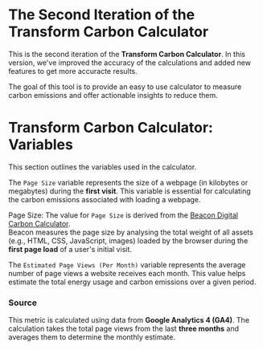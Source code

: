 #  The Second Iteration of the Transform Carbon Calculator

This is the second iteration of the **Transform Carbon Calculator**. In this version, we've improved the accuracy of the calculations and added new features to get more accuracte results.

The goal of this tool is to provide an easy to use calculator to measure carbon emissions and offer actionable insights to reduce them.

# Transform Carbon Calculator: Variables

This section outlines the variables used in the calculator.

The `Page Size` variable represents the size of a webpage (in kilobytes or megabytes) during the **first visit**. This variable is essential for calculating the carbon emissions associated with loading a webpage.

Page Size: The value for `Page Size` is derived from the [Beacon Digital Carbon Calculator](https://www.websitecarbon.com).  
Beacon measures the page size by analysing the total weight of all assets (e.g., HTML, CSS, JavaScript, images) loaded by the browser during the **first page load** of a user's initial visit.

The `Estimated Page Views (Per Month)` variable represents the average number of page views a website receives each month. This value helps estimate the total energy usage and carbon emissions over a given period.

### Source
This metric is calculated using data from **Google Analytics 4 (GA4)**. The calculation takes the total page views from the last **three months** and averages them to determine the monthly estimate. 
